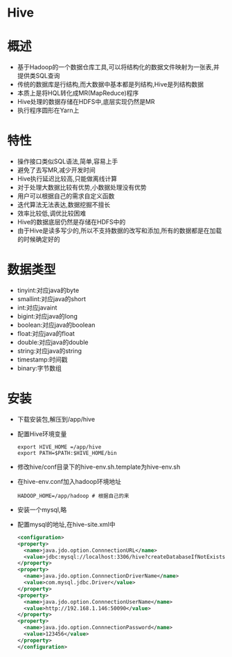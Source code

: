# Hive



# 概述

* 基于Hadoop的一个数据仓库工具,可以将结构化的数据文件映射为一张表,并提供类SQL查询
* 传统的数据库是行结构,而大数据中基本都是列结构,Hive是列结构数据
* 本质上是将HQL转化成MR(MapReduce)程序
* Hive处理的数据存储在HDFS中,底层实现仍然是MR
* 执行程序圆形在Yarn上



# 特性

* 操作接口类似SQL语法,简单,容易上手
* 避免了去写MR,减少开发时间
* Hive执行延迟比较高,只能做离线计算
* 对于处理大数据比较有优势,小数据处理没有优势
* 用户可以根据自己的需求自定义函数
* 迭代算法无法表达,数据挖掘不擅长
* 效率比较低,调优比较困难
* Hive的数据底层仍然是存储在HDFS中的
* 由于Hive是读多写少的,所以不支持数据的改写和添加,所有的数据都是在加载的时候确定好的



# 数据类型

* tinyint:对应java的byte
* smallint:对应java的short
* int:对应javaint
* bigint:对应java的long
* boolean:对应java的boolean
* float:对应java的float
* double:对应java的double
* string:对应java的string
* timestamp:时间戳
* binary:字节数组



# 安装

* 下载安装包,解压到/app/hive

* 配置Hive环境变量

  ```shell
  export HIVE_HOME =/app/hive
  export PATH=$PATH:$HIVE_HOME/bin
  ```

* 修改hive/conf目录下的hive-env.sh.template为hive-env.sh

* 在hive-env.conf加入hadoop环境地址

  ```shell
  HADOOP_HOME=/app/hadoop # 根据自己的来
  ```

* 安装一个mysql,略

* 配置mysql的地址,在hive-site.xml中

  ```xml
  <configuration>
  <property>
  	<name>java.jdo.option.ConnnectionURL</name>
  	<value>jdbc:mysql://localhost:3306/hive?createDatabaseIfNotExists=true</value>
  </property>
  <property>
  	<name>java.jdo.option.ConnnectionDriverName</name>
  	<value>com.mysql.jdbc.Driver</value>
  </property>
  <property>
  	<name>java.jdo.option.ConnnectionUserName</name>
  	<value>http://192.168.1.146:50090</value>
  </property>
  <property>
  	<name>java.jdo.option.ConnnectionPassword</name>
  	<value>123456</value>
  </property>
  </configuration>
  ```

  